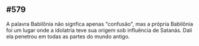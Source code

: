 ## #579 

A palavra Babilônia não signfica apenas &quot;confusão&quot;, mas a própria Babilônia foi um lugar onde a idolatria teve sua origem sob influência de Satanás. Dali ela penetrou em todas as partes do mundo antigo.